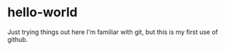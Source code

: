 # hello-world
Just trying things out here
I'm familiar with git, but this is my first use of github.
